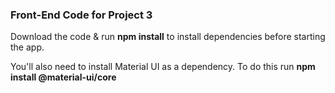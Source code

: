 ### Front-End Code for Project 3

Download the code & run **npm install** to install dependencies before starting the app.

You'll also need to install Material UI as a dependency. To do this run **npm install @material-ui/core**
